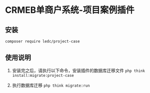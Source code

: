 # CRMEB单商户系统-项目案例插件

## 安装

`composer require ledc/project-case`

## 使用说明

1. 安装完之后，请执行以下命令，安装插件的数据库迁移文件 `php think install:migrate:project-case`

2. 执行数据库迁移 `php think migrate:run`